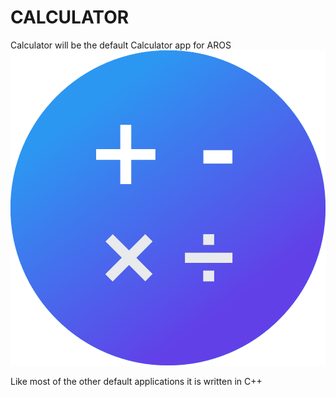 # CALCULATOR
Calculator will be the default Calculator app for AROS ![Calculator Icon](/Calculator.png)

Like most of the other default applications it is written in C++
